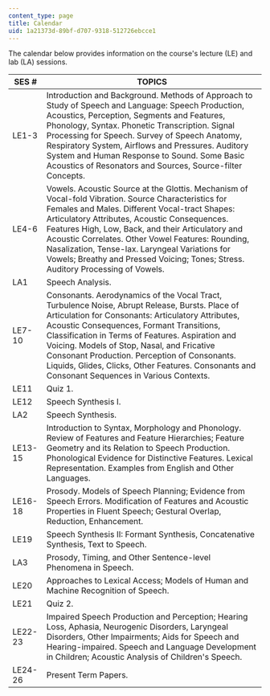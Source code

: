 ```yaml
---
content_type: page
title: Calendar
uid: 1a21373d-89bf-d707-9318-512726ebcce1
---
```


The calendar below provides information on the course's lecture (LE) and lab (LA) sessions.

| SES # | TOPICS |
| --- | --- |
| LE1-3 | Introduction and Background. Methods of Approach to Study of Speech and Language: Speech Production, Acoustics, Perception, Segments and Features, Phonology, Syntax. Phonetic Transcription. Signal Processing for Speech. Survey of Speech Anatomy, Respiratory System, Airflows and Pressures. Auditory System and Human Response to Sound. Some Basic Acoustics of Resonators and Sources, Source-filter Concepts. |
| LE4-6 | Vowels. Acoustic Source at the Glottis. Mechanism of Vocal-fold Vibration. Source Characteristics for Females and Males. Different Vocal-tract Shapes: Articulatory Attributes, Acoustic Consequences. Features High, Low, Back, and their Articulatory and Acoustic Correlates. Other Vowel Features: Rounding, Nasalization, Tense-lax. Laryngeal Variations for Vowels; Breathy and Pressed Voicing; Tones; Stress. Auditory Processing of Vowels. |
| LA1 | Speech Analysis. |
| LE7-10 | Consonants. Aerodynamics of the Vocal Tract, Turbulence Noise, Abrupt Release, Bursts. Place of Articulation for Consonants: Articulatory Attributes, Acoustic Consequences, Formant Transitions, Classification in Terms of Features. Aspiration and Voicing. Models of Stop, Nasal, and Fricative Consonant Production. Perception of Consonants. Liquids, Glides, Clicks, Other Features. Consonants and Consonant Sequences in Various Contexts. |
| LE11 | Quiz 1. |
| LE12 | Speech Synthesis I. |
| LA2 | Speech Synthesis. |
| LE13-15 | Introduction to Syntax, Morphology and Phonology. Review of Features and Feature Hierarchies; Feature Geometry and its Relation to Speech Production. Phonological Evidence for Distinctive Features. Lexical Representation. Examples from English and Other Languages. |
| LE16-18 | Prosody. Models of Speech Planning; Evidence from Speech Errors. Modification of Features and Acoustic Properties in Fluent Speech; Gestural Overlap, Reduction, Enhancement. |
| LE19 | Speech Synthesis II: Formant Synthesis, Concatenative Synthesis, Text to Speech. |
| LA3 | Prosody, Timing, and Other Sentence-level Phenomena in Speech. |
| LE20 | Approaches to Lexical Access; Models of Human and Machine Recognition of Speech. |
| LE21 | Quiz 2. |
| LE22-23 | Impaired Speech Production and Perception; Hearing Loss, Aphasia, Neurogenic Disorders, Laryngeal Disorders, Other Impairments; Aids for Speech and Hearing-impaired. Speech and Language Development in Children; Acoustic Analysis of Children's Speech. |
| LE24-26 | Present Term Papers.